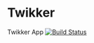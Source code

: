 # Twikker
Twikker App
[![Build Status](https://programmieren4.visualstudio.com/_apis/public/build/definitions/f54437f0-59f7-4287-8a07-6c79bcf9de6d/2/badge)](https://programmieren4.visualstudio.com/Twikker/_build/index?definitionId={id})
